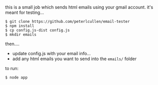 this is a small job which sends html emails using your gmail account.  it's meant for testing...

```
$ git clone https://github.com/peterlcullen/email-tester
$ npm install
$ cp config.js-dist config.js
$ mkdir emails
```

then....

- update config.js with your email info...
- add any html emails you want to send into the `emails/` folder

to run:
```
$ node app
```